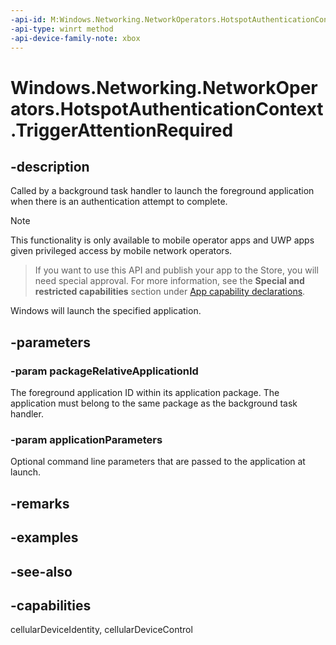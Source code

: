 ```yaml
---
-api-id: M:Windows.Networking.NetworkOperators.HotspotAuthenticationContext.TriggerAttentionRequired(System.String,System.String)
-api-type: winrt method
-api-device-family-note: xbox
---
```


<!-- Method syntax
public void TriggerAttentionRequired(System.String packageRelativeApplicationId, System.String applicationParameters)
-->

# Windows.Networking.NetworkOperators.HotspotAuthenticationContext.TriggerAttentionRequired

## -description
Called by a background task handler to launch the foreground application when there is an authentication attempt to complete.

> [!NOTE]
> This functionality is only available to mobile operator apps and UWP apps given privileged access by mobile network operators.



> If you want to use this API and publish your app to the Store, you will need special approval. For more information, see the **Special and restricted capabilities** section under [App capability declarations](https://docs.microsoft.com/windows/uwp/packaging/app-capability-declarations). 

Windows will launch the specified application.

## -parameters
### -param packageRelativeApplicationId
The foreground application ID within its application package. The application must belong to the same package as the background task handler.

### -param applicationParameters
Optional command line parameters that are passed to the application at launch.

## -remarks

## -examples

## -see-also

## -capabilities
cellularDeviceIdentity, cellularDeviceControl
